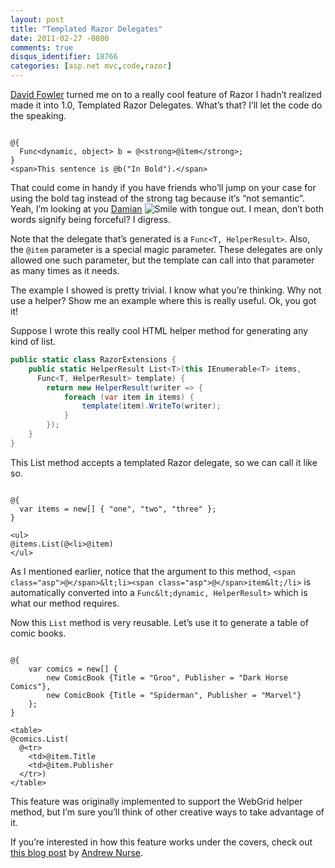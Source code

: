 ```yaml
---
layout: post
title: "Templated Razor Delegates"
date: 2011-02-27 -0800
comments: true
disqus_identifier: 18766
categories: [asp.net mvc,code,razor]
---
```

[David Fowler](http://weblogs.asp.net/davidfowler/ "Fowler's Blog")
turned me on to a really cool feature of Razor I hadn’t realized made it
into 1.0, Templated Razor Delegates. What’s that? I’ll let the code do
the speaking.

<pre class="csharpcode"><code>
<span class="asp">@</span>{
  Func&lt;dynamic, <span class="kwrd">object</span>&gt; b = @&lt;strong&gt;@item&lt;/strong&gt;;
}
<span class="kwrd">&lt;</span><span class="html">span</span><span class="kwrd">&gt;</span>This sentence is <span class="asp">@</span>b("In Bold").<span class="kwrd">&lt;/</span><span class="html">span</span><span class="kwrd">&gt;
</code></pre>

That could come in handy if you have friends who’ll jump on your case
for using the bold tag instead of the strong tag because it’s “not
semantic”. Yeah, I’m looking at you
[Damian](http://damianedwards.wordpress.com/ "Damian") ![Smile with
tongue
out](http://haacked.com/images/haacked_com/Windows-Live-Writer/Templated-Razor-Delegates_C83C/wlEmoticon-smilewithtongueout_2.png).
I mean, don’t both words signify being forceful? I digress.

Note that the delegate that’s generated is a `Func<T, HelperResult>`.
Also, the `@item` parameter is a special magic parameter. These
delegates are only allowed one such parameter, but the template can call
into that parameter as many times as it needs.

The example I showed is pretty trivial. I know what you’re thinking. Why
not use a helper? Show me an example where this is really useful. Ok,
you got it!

Suppose I wrote this really cool HTML helper method for generating any
kind of list.

```csharp
public static class RazorExtensions {
    public static HelperResult List<T>(this IEnumerable<T> items, 
      Func<T, HelperResult> template) {
        return new HelperResult(writer => {
            foreach (var item in items) {
                template(item).WriteTo(writer);
            }
        });
    }
}
```

This List method accepts a templated Razor delegate, so we can call it
like so.

<pre class="csharpcode"><code>
<span class="asp">@</span>{
  var items = new[] { "one", "two", "three" };
}

&lt;ul>
<span class="asp">@</span>items.List(<span class="asp">@</span>&lt;li>@item</li>)
&lt;/ul>
</code></pre>

As I mentioned earlier, notice that the argument to this method,
`<span class="asp">@</span>&lt;li><span class="asp">@</span>item&lt;/li>` is automatically converted into a
`Func&lt;dynamic, HelperResult>` which is what our method requires.

Now this `List` method is very reusable. Let’s use it to generate a
table of comic books.

<pre><code>
<span class="asp">@</span>{
    <span class="kwrd">var</span> comics = new[] { 
        <span class="kwrd">new</span> ComicBook {Title = "Groo", Publisher = "Dark Horse Comics"},
        <span class="kwrd">new</span> ComicBook {Title = "Spiderman", Publisher = "Marvel"}
    };
}

&lt;table>
@comics.List(
  @&lt;tr>
    &lt;td><span class="asp">@</span>item.Title</td>
    &lt;td><span class="asp">@</span>item.Publisher</td>
  &lt;/tr>)
&lt;/table>
</code></pre>

This feature was originally implemented to support the WebGrid helper
method, but I’m sure you’ll think of other creative ways to take
advantage of it.

If you’re interested in how this feature works under the covers, check
out [this blog
post](http://vibrantcode.com/blog/2010/8/2/inside-razor-part-3-templates.html "Insider Razor Templates Part 3")
by [Andrew Nurse](http://vibrantcode.com/blog/ "met friend co-worker").


